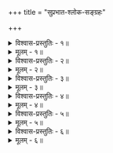 +++
title = "सुप्रभात-श्लोक-सङ्ग्रहः"

+++


<details><summary>विश्वास-प्रस्तुतिः - १॥</summary>

विशुद्धविज्ञानघनस्वरूपं विज्ञानविश्राणनबद्धदीक्षम् ।  
दयानिधिं देहभृतां शरण्यं देवं हयग्रीवमहं प्रपद्ये ॥ १॥
</details>

<details><summary>मूलम् - १॥</summary>

विशुद्धविज्ञानघनस्वरूपं विज्ञानविश्राणनबद्धदीक्षम् ।  
दयानिधिं देहभृतां शरण्यं देवं हयग्रीवमहं प्रपद्ये ॥ १॥
</details>


<details><summary>विश्वास-प्रस्तुतिः - २॥</summary>

प्राची सन्ध्या काचिदन्तर्निशायाः प्रज्ञादृष्टेरञ्जनश्रीरपूर्वा ।  
वक्त्री वेदान्भातु मे वाजिवक्त्रा वागीशाख्या वासुदेवस्य मूर्तिः ॥ २॥
</details>

<details><summary>मूलम् - २॥</summary>

प्राची सन्ध्या काचिदन्तर्निशायाः प्रज्ञादृष्टेरञ्जनश्रीरपूर्वा ।  
वक्त्री वेदान्भातु मे वाजिवक्त्रा वागीशाख्या वासुदेवस्य मूर्तिः ॥ २॥
</details>


<details><summary>विश्वास-प्रस्तुतिः - ३॥</summary>

कौसल्या सुप्रजा राम पूर्वा सन्ध्या प्रवर्तते ।  
उत्तिष्ठ नरशार्दूल कर्तव्यं दैवमान्हिकम् ॥ ३॥
</details>

<details><summary>मूलम् - ३॥</summary>

कौसल्या सुप्रजा राम पूर्वा सन्ध्या प्रवर्तते ।  
उत्तिष्ठ नरशार्दूल कर्तव्यं दैवमान्हिकम् ॥ ३॥
</details>


<details><summary>विश्वास-प्रस्तुतिः - ४॥</summary>

वीर सौम्य विबुध्यस्व कौसल्यानन्दवर्धन ।  
जगद्धिसर्वं स्वपिति त्वयि सुप्ते नरोत्तम ॥ ४॥
</details>

<details><summary>मूलम् - ४॥</summary>

वीर सौम्य विबुध्यस्व कौसल्यानन्दवर्धन ।  
जगद्धिसर्वं स्वपिति त्वयि सुप्ते नरोत्तम ॥ ४॥
</details>


<details><summary>विश्वास-प्रस्तुतिः - ५॥</summary>

यामिन्यपैति यदुनायक मुञ्च निद्रा-  
मुन्मेषपृच्छति नवोन्मिषितेन विश्वम् ।  
जातस्स्वयं खलु जगद्धितमेव कर्तुं  
धर्मप्रवर्तनधिया धरणीतलेऽस्मिन् ॥ ५॥
</details>

<details><summary>मूलम् - ५॥</summary>

यामिन्यपैति यदुनायक मुञ्च निद्रा-  
मुन्मेषपृच्छति नवोन्मिषितेन विश्वम् ।  
जातस्स्वयं खलु जगद्धितमेव कर्तुं  
धर्मप्रवर्तनधिया धरणीतलेऽस्मिन् ॥ ५॥
</details>


<details><summary>विश्वास-प्रस्तुतिः - ६॥</summary>

सुखाय सुप्रातम् इदं तवास्तु  
जगत्-पते जागृहि नन्द-सूनो ।  
अम्भोजम् अन्तश्-शय-मञ्जु-तारा-  
रोलम्बम् **उन्मीलतु** लोचनं ते ॥ ६॥+++(4)+++
</details>

<details><summary>मूलम् - ६॥</summary>

सुखाय सुप्रातमिदं तवास्तु जगत्पते जागृहि नन्दसूनो ।  
अम्भोजमन्तश्शयमञ्जुतारारोलम्बमुन्मीलतु लोचनं ते ॥ ६॥
</details>